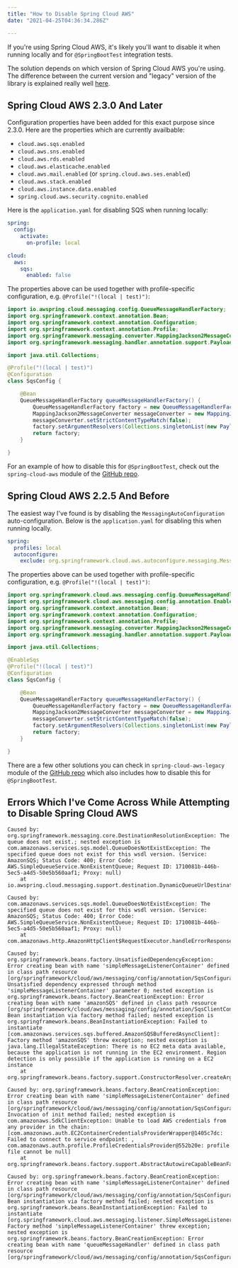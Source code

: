 ```yaml
---
title: "How to Disable Spring Cloud AWS" 
date: "2021-04-25T04:36:34.286Z"

---
```


If you're using Spring Cloud AWS, it's likely you'll want to disable it when running 
locally and for `@SpringBootTest` integration tests.

The solution depends on which version of Spring Cloud AWS you're using. The difference 
between the current version and "legacy" version of the library is explained really well
[here](https://awspring.io/learn/introduction/#versions).

## Spring Cloud AWS 2.3.0 And Later

Configuration properties have been added for this exact purpose since 2.3.0. Here are the properties which are currently availbable:

- `cloud.aws.sqs.enabled`
- `cloud.aws.sns.enabled`
- `cloud.aws.rds.enabled`
- `cloud.aws.elasticache.enabled`
- `cloud.aws.mail.enabled` (or `spring.cloud.aws.ses.enabled`)
- `cloud.aws.stack.enabled`
- `cloud.aws.instance.data.enabled`
- `spring.cloud.aws.security.cognito.enabled`

Here is the `application.yaml` for disabling SQS when running locally:

```yaml
spring:
  config:
    activate:
      on-profile: local

cloud:
  aws:
    sqs:
      enabled: false
```

The properties above can be used together with profile-specific configuration, e.g. `@Profile("!(local | test)")`:

```java
import io.awspring.cloud.messaging.config.QueueMessageHandlerFactory;
import org.springframework.context.annotation.Bean;
import org.springframework.context.annotation.Configuration;
import org.springframework.context.annotation.Profile;
import org.springframework.messaging.converter.MappingJackson2MessageConverter;
import org.springframework.messaging.handler.annotation.support.PayloadMethodArgumentResolver;

import java.util.Collections;

@Profile("!(local | test)")
@Configuration
class SqsConfig {

    @Bean
    QueueMessageHandlerFactory queueMessageHandlerFactory() {
        QueueMessageHandlerFactory factory = new QueueMessageHandlerFactory();
        MappingJackson2MessageConverter messageConverter = new MappingJackson2MessageConverter();
        messageConverter.setStrictContentTypeMatch(false);
        factory.setArgumentResolvers(Collections.singletonList(new PayloadMethodArgumentResolver(messageConverter)));
        return factory;
    }

}
```

For an example of how to disable this for `@SpringBootTest`, 
check out the `spring-cloud-aws` module of the
[GitHub repo](https://github.com/helloworldless/disable-spring-cloud-aws).

## Spring Cloud AWS 2.2.5 And Before

The easiest way I've found is by disabling the 
`MessagingAutoConfiguration` auto-configuration. Below is the 
`application.yaml` for disabling this when running locally.

```yaml
spring:
  profiles: local
  autoconfigure:
    exclude: org.springframework.cloud.aws.autoconfigure.messaging.MessagingAutoConfiguration
```

The properties above can be used together with profile-specific configuration, e.g. `@Profile("!(local | test)")`:

```java
import org.springframework.cloud.aws.messaging.config.QueueMessageHandlerFactory;
import org.springframework.cloud.aws.messaging.config.annotation.EnableSqs;
import org.springframework.context.annotation.Bean;
import org.springframework.context.annotation.Configuration;
import org.springframework.context.annotation.Profile;
import org.springframework.messaging.converter.MappingJackson2MessageConverter;
import org.springframework.messaging.handler.annotation.support.PayloadMethodArgumentResolver;

import java.util.Collections;

@EnableSqs
@Profile("!(local | test)")
@Configuration
class SqsConfig {

    @Bean
    QueueMessageHandlerFactory queueMessageHandlerFactory() {
        QueueMessageHandlerFactory factory = new QueueMessageHandlerFactory();
        MappingJackson2MessageConverter messageConverter = new MappingJackson2MessageConverter();
        messageConverter.setStrictContentTypeMatch(false);
        factory.setArgumentResolvers(Collections.singletonList(new PayloadMethodArgumentResolver(messageConverter)));
        return factory;
    }

}
```

There are a few other solutions you can check in
`spring-cloud-aws-legacy` module of the
[GitHub repo](https://github.com/helloworldless/disable-spring-cloud-aws) which also 
includes how to disable this for `@SpringBootTest`.

## Errors Which I've Come Across While Attempting to Disable Spring Cloud AWS 

```text
Caused by: org.springframework.messaging.core.DestinationResolutionException: The queue does not exist.; nested exception is com.amazonaws.services.sqs.model.QueueDoesNotExistException: The specified queue does not exist for this wsdl version. (Service: AmazonSQS; Status Code: 400; Error Code: AWS.SimpleQueueService.NonExistentQueue; Request ID: 1710081b-446b-5ec5-a4d5-50e5b560aaf1; Proxy: null)
	at io.awspring.cloud.messaging.support.destination.DynamicQueueUrlDestinationResolver.toDestinationResolutionException(DynamicQueueUrlDestinationResolver.java:105)

```

```text
Caused by: com.amazonaws.services.sqs.model.QueueDoesNotExistException: The specified queue does not exist for this wsdl version. (Service: AmazonSQS; Status Code: 400; Error Code: AWS.SimpleQueueService.NonExistentQueue; Request ID: 1710081b-446b-5ec5-a4d5-50e5b560aaf1; Proxy: null)
	at com.amazonaws.http.AmazonHttpClient$RequestExecutor.handleErrorResponse(AmazonHttpClient.java:1819)
```

```text
Caused by: org.springframework.beans.factory.UnsatisfiedDependencyException: Error creating bean with name 'simpleMessageListenerContainer' defined in class path resource [org/springframework/cloud/aws/messaging/config/annotation/SqsConfiguration.class]: Unsatisfied dependency expressed through method 'simpleMessageListenerContainer' parameter 0; nested exception is org.springframework.beans.factory.BeanCreationException: Error creating bean with name 'amazonSQS' defined in class path resource [org/springframework/cloud/aws/messaging/config/annotation/SqsClientConfiguration.class]: Bean instantiation via factory method failed; nested exception is org.springframework.beans.BeanInstantiationException: Failed to instantiate [com.amazonaws.services.sqs.buffered.AmazonSQSBufferedAsyncClient]: Factory method 'amazonSQS' threw exception; nested exception is java.lang.IllegalStateException: There is no EC2 meta data available, because the application is not running in the EC2 environment. Region detection is only possible if the application is running on a EC2 instance
	at org.springframework.beans.factory.support.ConstructorResolver.createArgumentArray(ConstructorResolver.java:799)
```

```text
Caused by: org.springframework.beans.factory.BeanCreationException: Error creating bean with name 'simpleMessageListenerContainer' defined in class path resource [org/springframework/cloud/aws/messaging/config/annotation/SqsConfiguration.class]: Invocation of init method failed; nested exception is com.amazonaws.SdkClientException: Unable to load AWS credentials from any provider in the chain: [com.amazonaws.auth.EC2ContainerCredentialsProviderWrapper@1405c7dc: Failed to connect to service endpoint: , com.amazonaws.auth.profile.ProfileCredentialsProvider@552b20e: profile file cannot be null]
	at org.springframework.beans.factory.support.AbstractAutowireCapableBeanFactory.initializeBean(AbstractAutowireCapableBeanFactory.java:1799)
```

```text
Caused by: org.springframework.beans.factory.BeanCreationException: Error creating bean with name 'simpleMessageListenerContainer' defined in class path resource [org/springframework/cloud/aws/messaging/config/annotation/SqsConfiguration.class]: Bean instantiation via factory method failed; nested exception is org.springframework.beans.BeanInstantiationException: Failed to instantiate [org.springframework.cloud.aws.messaging.listener.SimpleMessageListenerContainer]: Factory method 'simpleMessageListenerContainer' threw exception; nested exception is org.springframework.beans.factory.BeanCreationException: Error creating bean with name 'queueMessageHandler' defined in class path resource [org/springframework/cloud/aws/messaging/config/annotation/SqsConfiguration.class]
```
